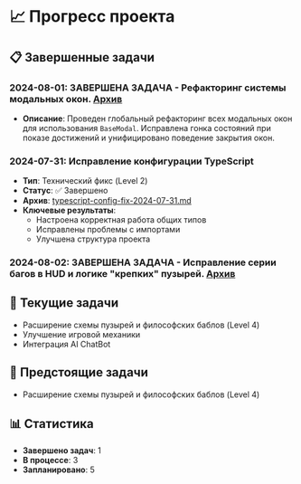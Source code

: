 # 📈 Прогресс проекта

## 📋 Завершенные задачи

### 2024-08-01: **ЗАВЕРШЕНА ЗАДАЧА** - Рефакторинг системы модальных окон. [Архив](docs/archive/modal-system-refactor-2024-08-01.md)
- **Описание**: Проведен глобальный рефакторинг всех модальных окон для использования `BaseModal`. Исправлена гонка состояний при показе достижений и унифицировано поведение закрытия окон.

### 2024-07-31: Исправление конфигурации TypeScript
- **Тип**: Технический фикс (Level 2)
- **Статус**: ✅ Завершено
- **Архив**: [typescript-config-fix-2024-07-31.md](docs/archive/typescript-config-fix-2024-07-31.md)
- **Ключевые результаты**:
  - Настроена корректная работа общих типов
  - Исправлены проблемы с импортами
  - Улучшена структура проекта

### 2024-08-02: **ЗАВЕРШЕНА ЗАДАЧА** - Исправление серии багов в HUD и логике "крепких" пузырей. [Архив](docs/archive/hud-and-tough-bubble-fixes-2024-08-02.md)

## 🎯 Текущие задачи
- Расширение схемы пузырей и философских баблов (Level 4)
- Улучшение игровой механики
- Интеграция AI ChatBot

## 🎯 Предстоящие задачи
- Расширение схемы пузырей и философских баблов (Level 4)

## 📊 Статистика
- **Завершено задач**: 1
- **В процессе**: 3
- **Запланировано**: 5 
